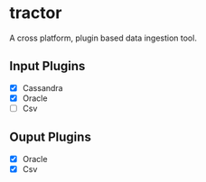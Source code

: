 # tractor

A cross platform, plugin based data ingestion tool.

## Input Plugins

- [x] Cassandra
- [x] Oracle
- [ ] Csv

## Ouput Plugins

- [x] Oracle
- [x] Csv
